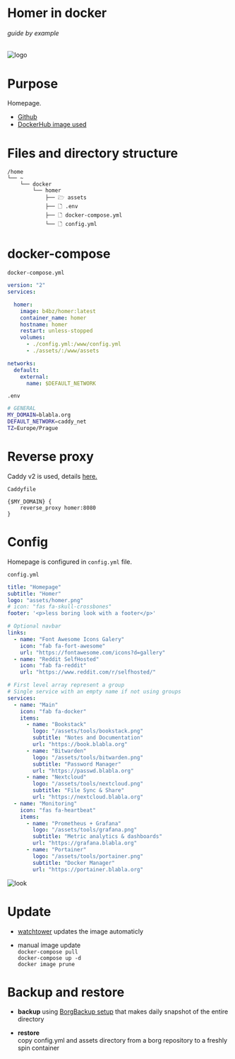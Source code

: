 # Homer in docker

###### guide by example

![logo](https://i.imgur.com/NSZ1DTH.png)

# Purpose

Homepage.

* [Github](https://github.com/bastienwirtz/homer)
* [DockerHub image used](https://hub.docker.com/r/b4bz/homer)

# Files and directory structure

```
/home
└── ~
    └── docker
        └── homer
            ├── 🗁 assets
            ├── 🗋 .env
            ├── 🗋 docker-compose.yml
            └── 🗋 config.yml
```

# docker-compose

`docker-compose.yml`

```yml
version: "2"
services:

  homer:
    image: b4bz/homer:latest
    container_name: homer
    hostname: homer
    restart: unless-stopped
    volumes:
      - ./config.yml:/www/config.yml
      - ./assets/:/www/assets

networks:
  default:
    external:
      name: $DEFAULT_NETWORK
```

`.env`

```bash
# GENERAL
MY_DOMAIN=blabla.org
DEFAULT_NETWORK=caddy_net
TZ=Europe/Prague
```

# Reverse proxy

Caddy v2 is used,
details [here.](https://github.com/DoTheEvo/Caddy-v2-docker-example-setup)

`Caddyfile`
```
{$MY_DOMAIN} {
    reverse_proxy homer:8080
}
```

# Config

Homepage is configured in `config.yml` file.

`config.yml`
```yml
title: "Homepage"
subtitle: "Homer"
logo: "assets/homer.png"
# icon: "fas fa-skull-crossbones"
footer: '<p>less boring look with a footer</p>'

# Optional navbar
links:
  - name: "Font Awesome Icons Galery"
    icon: "fab fa-fort-awesome"
    url: "https://fontawesome.com/icons?d=gallery"
  - name: "Reddit SelfHosted"
    icon: "fab fa-reddit"
    url: "https://www.reddit.com/r/selfhosted/"

# First level array represent a group
# Single service with an empty name if not using groups
services:
  - name: "Main"
    icon: "fab fa-docker"
    items:
      - name: "Bookstack"
        logo: "/assets/tools/bookstack.png"
        subtitle: "Notes and Documentation"
        url: "https://book.blabla.org"
      - name: "Bitwarden"
        logo: "/assets/tools/bitwarden.png"
        subtitle: "Password Manager"
        url: "https://passwd.blabla.org"
      - name: "Nextcloud"
        logo: "/assets/tools/nextcloud.png"
        subtitle: "File Sync & Share"
        url: "https://nextcloud.blabla.org"
  - name: "Monitoring"
    icon: "fas fa-heartbeat"
    items:
      - name: "Prometheus + Grafana"
        logo: "/assets/tools/grafana.png"
        subtitle: "Metric analytics & dashboards"
        url: "https://grafana.blabla.org"
      - name: "Portainer"
        logo: "/assets/tools/portainer.png"
        subtitle: "Docker Manager"
        url: "https://portainer.blabla.org"
```

![look](https://i.imgur.com/hrggtcZ.png)

# Update

  * [watchtower](https://github.com/DoTheEvo/selfhosted-apps-docker/tree/master/watchtower) updates the image automaticly

  * manual image update</br>
    `docker-compose pull`</br>
    `docker-compose up -d`</br>
    `docker image prune`

# Backup and restore

  * **backup** using [BorgBackup setup](https://github.com/DoTheEvo/selfhosted-apps-docker/tree/master/borg_backup)
  that makes daily snapshot of the entire directory
    
  * **restore**</br>
    copy config.yml and assets directory from a borg repository to a freshly spin container
